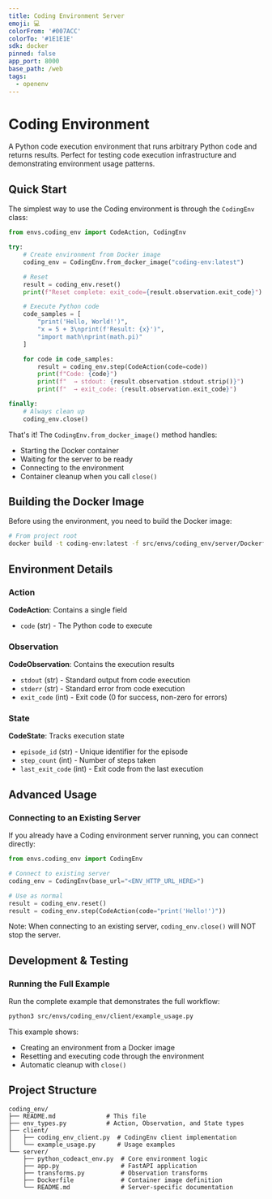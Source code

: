 ```yaml
---
title: Coding Environment Server
emoji: 💻
colorFrom: '#007ACC'
colorTo: '#1E1E1E'
sdk: docker
pinned: false
app_port: 8000
base_path: /web
tags:
  - openenv
---
```


# Coding Environment

A Python code execution environment that runs arbitrary Python code and returns results. Perfect for testing code execution infrastructure and demonstrating environment usage patterns.

## Quick Start

The simplest way to use the Coding environment is through the `CodingEnv` class:

```python
from envs.coding_env import CodeAction, CodingEnv

try:
    # Create environment from Docker image
    coding_env = CodingEnv.from_docker_image("coding-env:latest")

    # Reset
    result = coding_env.reset()
    print(f"Reset complete: exit_code={result.observation.exit_code}")

    # Execute Python code
    code_samples = [
        "print('Hello, World!')",
        "x = 5 + 3\nprint(f'Result: {x}')",
        "import math\nprint(math.pi)"
    ]

    for code in code_samples:
        result = coding_env.step(CodeAction(code=code))
        print(f"Code: {code}")
        print(f"  → stdout: {result.observation.stdout.strip()}")
        print(f"  → exit_code: {result.observation.exit_code}")

finally:
    # Always clean up
    coding_env.close()
```

That's it! The `CodingEnv.from_docker_image()` method handles:
- Starting the Docker container
- Waiting for the server to be ready
- Connecting to the environment
- Container cleanup when you call `close()`

## Building the Docker Image

Before using the environment, you need to build the Docker image:

```bash
# From project root
docker build -t coding-env:latest -f src/envs/coding_env/server/Dockerfile .
```

## Environment Details

### Action
**CodeAction**: Contains a single field
- `code` (str) - The Python code to execute

### Observation
**CodeObservation**: Contains the execution results
- `stdout` (str) - Standard output from code execution
- `stderr` (str) - Standard error from code execution
- `exit_code` (int) - Exit code (0 for success, non-zero for errors)

### State
**CodeState**: Tracks execution state
- `episode_id` (str) - Unique identifier for the episode
- `step_count` (int) - Number of steps taken
- `last_exit_code` (int) - Exit code from the last execution

## Advanced Usage

### Connecting to an Existing Server

If you already have a Coding environment server running, you can connect directly:

```python
from envs.coding_env import CodingEnv

# Connect to existing server
coding_env = CodingEnv(base_url="<ENV_HTTP_URL_HERE>")

# Use as normal
result = coding_env.reset()
result = coding_env.step(CodeAction(code="print('Hello!')"))
```

Note: When connecting to an existing server, `coding_env.close()` will NOT stop the server.

## Development & Testing

### Running the Full Example

Run the complete example that demonstrates the full workflow:

```bash
python3 src/envs/coding_env/client/example_usage.py
```

This example shows:
- Creating an environment from a Docker image
- Resetting and executing code through the environment
- Automatic cleanup with `close()`

## Project Structure

```
coding_env/
├── README.md              # This file
├── env_types.py           # Action, Observation, and State types
├── client/
│   ├── coding_env_client.py  # CodingEnv client implementation
│   └── example_usage.py      # Usage examples
└── server/
    ├── python_codeact_env.py  # Core environment logic
    ├── app.py                 # FastAPI application
    ├── transforms.py          # Observation transforms
    ├── Dockerfile             # Container image definition
    └── README.md              # Server-specific documentation
```
